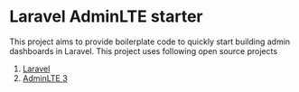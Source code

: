# Laravel AdminLTE starter
This project aims to provide boilerplate code to quickly start building admin dashboards in Laravel. This project uses following open source projects
1. <a href="https://laravel.com/">Laravel</a>
2. <a href="https://adminlte.io/themes/dev/AdminLTE/index3.html">AdminLTE 3</a>
